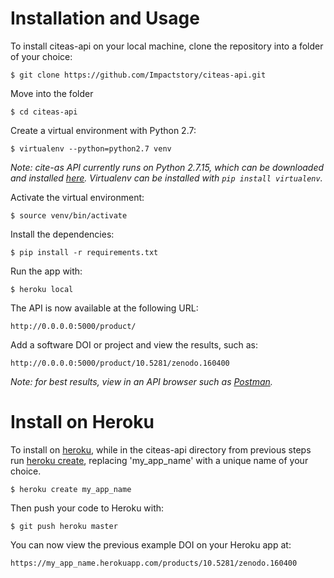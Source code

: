 Installation and Usage
=====================

To install citeas-api on your local machine, clone the repository into a folder of your choice:

`$ git clone https://github.com/Impactstory/citeas-api.git`

Move into the folder

`$ cd citeas-api`

Create a virtual environment with Python 2.7:

`$ virtualenv --python=python2.7 venv`

_Note: cite-as API currently runs on Python 2.7.15, which can be downloaded and installed [here](https://www.python.org/downloads/). Virtualenv can be installed with `pip install virtualenv`._

Activate the virtual environment:

`$ source venv/bin/activate`

Install the dependencies:

`$ pip install -r requirements.txt`

Run the app with:

`$ heroku local`

The API is now available at the following URL:

`http://0.0.0.0:5000/product/`

Add a software DOI or project and view the results, such as:

`http://0.0.0.0:5000/product/10.5281/zenodo.160400`

_Note: for best results, view in an API browser such as [Postman](https://www.getpostman.com/)._

Install on Heroku
=================

To install on [heroku](https://www.heroku.com/), while in the citeas-api directory from previous steps run [heroku create](https://devcenter.heroku.com/articles/creating-apps), replacing 'my_app_name' with a unique name of your choice.

`$ heroku create my_app_name`

Then push your code to Heroku with:

`$ git push heroku master`

You can now view the previous example DOI on your Heroku app at:

`https://my_app_name.herokuapp.com/products/10.5281/zenodo.160400`